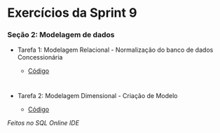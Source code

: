 #
# Exercícios da Sprint 9

###  Seção 2: Modelagem de dados

-  Tarefa 1: Modelagem Relacional - Normalização do banco de dados Concessionária

    - [Código](https://github.com/catarwnalud/pbCompass/blob/master/sprint_9/exercicios/normalizado.sqlite)

#

- Tarefa 2: Modelagem Dimensional - Criação de Modelo

    - [Código](https://github.com/catarwnalud/pbCompass/blob/master/sprint_9/exercicios/dimensional.sqlite)

*Feitos no SQL Online IDE*

#
